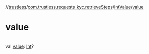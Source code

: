 //[trustless](../../../index.md)/[com.trustless.requests.kyc.retrieveSteps](../index.md)/[IntValue](index.md)/[value](value.md)

# value

\
val [value](value.md): [Int](https://kotlinlang.org/api/latest/jvm/stdlib/kotlin/-int/index.html)?
